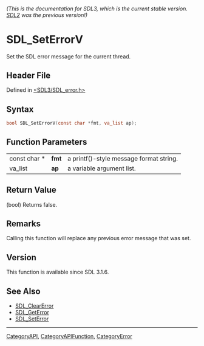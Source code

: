 ###### (This is the documentation for SDL3, which is the current stable version. [SDL2](https://wiki.libsdl.org/SDL2/) was the previous version!)
# SDL_SetErrorV

Set the SDL error message for the current thread.

## Header File

Defined in [<SDL3/SDL_error.h>](https://github.com/libsdl-org/SDL/blob/main/include/SDL3/SDL_error.h)

## Syntax

```c
bool SDL_SetErrorV(const char *fmt, va_list ap);
```

## Function Parameters

|              |         |                                         |
| ------------ | ------- | --------------------------------------- |
| const char * | **fmt** | a printf()-style message format string. |
| va_list      | **ap**  | a variable argument list.               |

## Return Value

(bool) Returns false.

## Remarks

Calling this function will replace any previous error message that was set.

## Version

This function is available since SDL 3.1.6.

## See Also

- [SDL_ClearError](SDL_ClearError)
- [SDL_GetError](SDL_GetError)
- [SDL_SetError](SDL_SetError)

----
[CategoryAPI](CategoryAPI), [CategoryAPIFunction](CategoryAPIFunction), [CategoryError](CategoryError)

